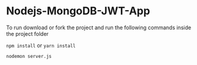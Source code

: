 # Nodejs-MongoDB-JWT-App

To run download or fork the project and run the following commands inside the project folder 

`npm install` or `yarn install`

`nodemon server.js`
